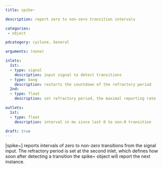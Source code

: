 ```yaml
---
title: spike~

description: report zero to non-zero transition intervals

categories:
 - object

pdcategory: cyclone, General

arguments: (none)

inlets:
  1st:
  - type: signal
    description: input signal to detect transitions
  - type: bang
    description: restarts the countdown of the refractory period
  2nd:
  - type: float
    description: set refractory period, the maximal reporting rate

outlets:
  1st:
  - type: float
    description: interval in ms since last 0 to non-0 transition

draft: true
---
```


[spike~] reports intervals of zero to non-zero transitions from the signal input. The refractory period is set at the second inlet, which defines how soon after detecting a transition the spike~ object will report the next instance.
